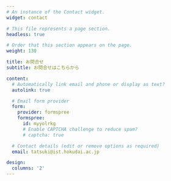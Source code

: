 ```yaml
---
# An instance of the Contact widget.
widget: contact

# This file represents a page section.
headless: true

# Order that this section appears on the page.
weight: 130

title: お問合せ
subtitle: お問合せはこちらから

content:
  # Automatically link email and phone or display as text?
  autolink: true

  # Email form provider
  form:
    provider: formspree
    formspree:
      id: myyolrkg
      # Enable CAPTCHA challenge to reduce spam?
      # captcha: true

  # Contact details (edit or remove options as required)
  email: tatsuki@ist.hokudai.ac.jp

design:
  columns: '2'
---
```

